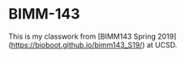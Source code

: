 # BIMM-143

This is my classwork from [BIMM143 Spring 2019] (https://bioboot.github.io/bimm143_S19/) at UCSD. 

